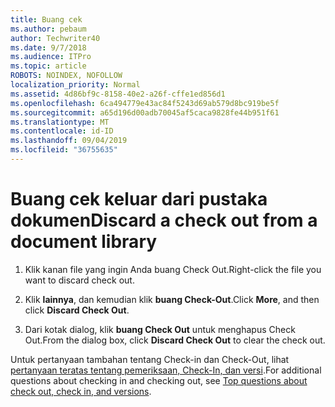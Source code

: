 ```yaml
---
title: Buang cek
ms.author: pebaum
author: Techwriter40
ms.date: 9/7/2018
ms.audience: ITPro
ms.topic: article
ROBOTS: NOINDEX, NOFOLLOW
localization_priority: Normal
ms.assetid: 4d86bf9c-8158-40e2-a26f-cffe1ed856d1
ms.openlocfilehash: 6ca494779e43ac84f5243d69ab579d8bc919be5f
ms.sourcegitcommit: a65d196d00adb70045af5caca9828fe44b951f61
ms.translationtype: MT
ms.contentlocale: id-ID
ms.lasthandoff: 09/04/2019
ms.locfileid: "36755635"
---
```

# <a name="discard-a-check-out-from-a-document-library"></a><span data-ttu-id="55fc9-102">Buang cek keluar dari pustaka dokumen</span><span class="sxs-lookup"><span data-stu-id="55fc9-102">Discard a check out from a document library</span></span>

1. <span data-ttu-id="55fc9-103">Klik kanan file yang ingin Anda buang Check Out.</span><span class="sxs-lookup"><span data-stu-id="55fc9-103">Right-click the file you want to discard check out.</span></span>
    
2. <span data-ttu-id="55fc9-104">Klik **lainnya**, dan kemudian klik **buang Check-Out**.</span><span class="sxs-lookup"><span data-stu-id="55fc9-104">Click **More**, and then click **Discard Check Out**.</span></span> 
    
3. <span data-ttu-id="55fc9-105">Dari kotak dialog, klik **buang Check Out** untuk menghapus Check Out.</span><span class="sxs-lookup"><span data-stu-id="55fc9-105">From the dialog box, click **Discard Check Out** to clear the check out.</span></span> 
    
<span data-ttu-id="55fc9-106">Untuk pertanyaan tambahan tentang Check-in dan Check-Out, lihat [pertanyaan teratas tentang pemeriksaan, Check-In, dan versi](https://go.microsoft.com/fwlink/?linkid=2018786).</span><span class="sxs-lookup"><span data-stu-id="55fc9-106">For additional questions about checking in and checking out, see [Top questions about check out, check in, and versions](https://go.microsoft.com/fwlink/?linkid=2018786).</span></span>
  

